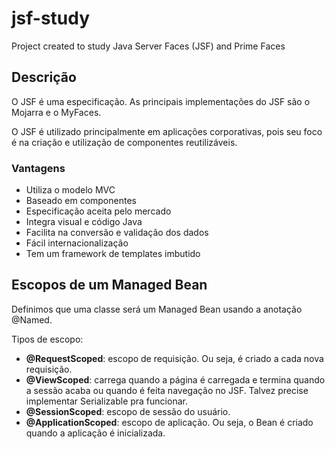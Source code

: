 # jsf-study
Project created to study Java Server Faces (JSF) and Prime Faces

## Descrição

O JSF é uma especificação. As principais implementações do JSF são o Mojarra e o MyFaces.

O JSF é utilizado principalmente em aplicações corporativas, pois seu foco é na criação e utilização de componentes reutilizáveis.

### Vantagens

 * Utiliza o modelo MVC
 * Baseado em componentes
 * Especificação aceita pelo mercado
 * Integra visual e código Java
 * Facilita na conversão e validação dos dados
 * Fácil internacionalização
 * Tem um framework de templates imbutido
 
## Escopos de um Managed Bean

Definimos que uma classe será um Managed Bean usando a anotação @Named.

Tipos de escopo:

 * **@RequestScoped**: escopo de requisição. Ou seja, é criado a cada nova requisição.
 * **@ViewScoped**: carrega quando a página é carregada e termina quando a sessão acaba ou quando é feita navegação no JSF. Talvez precise implementar Serializable pra funcionar.
 * **@SessionScoped**: escopo de sessão do usuário.
 * **@ApplicationScoped**: escopo de aplicação. Ou seja, o Bean é criado quando a aplicação é inicializada.